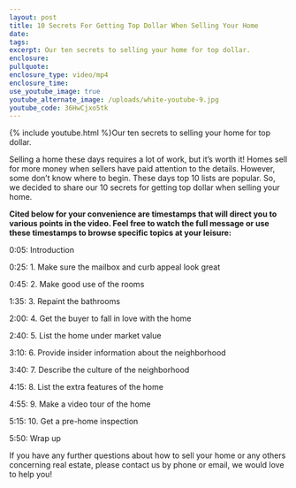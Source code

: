 ```yaml
---
layout: post
title: 10 Secrets For Getting Top Dollar When Selling Your Home
date:
tags:
excerpt: Our ten secrets to selling your home for top dollar.
enclosure:
pullquote:
enclosure_type: video/mp4
enclosure_time:
use_youtube_image: true
youtube_alternate_image: /uploads/white-youtube-9.jpg
youtube_code: 36HwCjxo5tk
---
```


{% include youtube.html %}Our ten secrets to selling your home for top dollar.

Selling a home these days requires a lot of work, but it’s worth it\! Homes sell for more money when sellers have paid attention to the details. However, some don’t know where to begin. These days top 10 lists are popular. So, we decided to share our 10 secrets for getting top dollar when selling your home.

**Cited below for your convenience are timestamps that will direct you to various points in the video. Feel free to watch the full message or use these timestamps to browse specific topics at your leisure:&nbsp;**

0:05: Introduction

0:25: 1. Make sure the mailbox and curb appeal look great

0:45: 2. Make good use of the rooms

1:35: 3. Repaint the bathrooms

2:00: 4. Get the buyer to fall in love with the home

2:40: 5. List the home under market value

3:10: 6. Provide insider information about the neighborhood

3:40: 7. Describe the culture of the neighborhood

4:15: 8. List the extra features of the home

4:55: 9. Make a video tour of the home

5:15: 10. Get a pre-home inspection

5:50: Wrap up

If you have any further questions about how to sell your home or any others concerning real estate, please contact us by phone or email, we would love to help you\!&nbsp;<br>&nbsp;